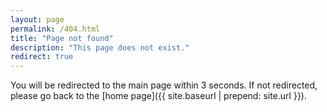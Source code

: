 ```yaml
---
layout: page
permalink: /404.html
title: "Page not found"
description: "This page does not exist."
redirect: true
---
```


You will be redirected to the main page within 3 seconds. If not redirected, please go back to the [home page]({{ site.baseurl | prepend: site.url }}).
